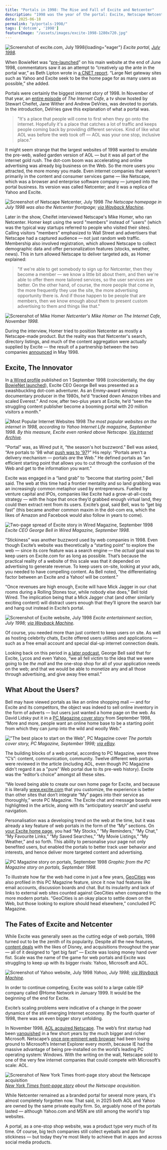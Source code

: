 ```yaml
---
title: "Portals in 1998: The Rise and Fall of Excite and Netcenter"
description: "1998 was the year of the portal: Excite, Netscape Netcenter, Yahoo, AOL, MSN and others all competing for eyeballs and trying to be sticky. But with so many portals, some inevitably failed."
date: 2025-06-18
permalink: "p/portals-1998/"
tags: ['dotcom', '1998']
featureImage: "/assets/images/excite-1998-1280x720.jpg"
---
```


![Screenshot of excite.com, July 1998](/assets/images/excite-1998-1280x720.jpg){loading="eager"}
*Excite portal, [July 1998](https://web.archive.org/web/19980703072349/http://www01.excite.com/).*

When BowieNet was “[pre-launched](https://www.bowiewonderworld.com/bowienews/news0698.htm)” on his main website at the end of June 1998, commentators saw it as an attempt to “creatively up the ante in the portal war,”⁠ as Beth Lipton wrote in [a CNET report](https://groups.google.com/g/alt.fan.david-bowie/c/2yVRd97sdyY/m/9fWX__AWT0IJ). “Large Net gateway sites such as Yahoo and Excite seek to be the home page for as many users as possible,” she added.

Portals were certainly the biggest internet story of 1998. In November of that year, an [entire episode](https://archive.org/details/Portals98) of *The Internet Cafe*, a tv show hosted by Stewart Cheifet, Jane Wither and Andrew DeVries, was devoted to portals. In the introduction, DeVries gave this explanation of what a portal was.

> "It's a place that people will come to first when they go onto the internet. Hopefully it's a place that catches a lot of traffic and keeps people coming back by providing different services. Kind of like what AOL was before the web took off — AOL was your one stop, inclusive place." 

It might seem strange that the largest websites of 1998 wanted to emulate the pre-web, walled garden version of AOL — but it was all part of the internet gold rush. The dot-com boom was accelerating and online advertising was already big business on the Web. So the more users you attracted, the more money you made. Even internet companies that weren't primarily in the content and consumer services game — like Netscape, which was a browser and enterprise software company — jumped into the portal business. Its version was called Netcenter; and it was a replica of Yahoo and Excite.

![Screenshot of Netscape Netcenter, July 1998](/assets/images/netscape-netcenter-july1998.jpg)
*The Netscape homepage in July 1998 was also the Netcenter frontpage; [via Wayback Machine](https://web.archive.org/web/19980704213502/http://www.netscape.com/).*

Later in the show, Cheifet interviewed Netscape's Mike Homer, who ran Netcenter. Homer kept using the word "members" instead of "users" (which was the typical way startups referred to people who visited their sites). Calling visitors "members" emphasized to Wall Street and advertisers that Netscape had a captured audience — not just random web traffic. Membership also involved registration, which allowed Netscape to collect demographic data and offer personalization features (stocks, weather, news). This in turn allowed Netscape to deliver targeted ads, as Homer explained:

> "If we're able to get somebody to sign up for Netcenter, then they become a member — we know a little bit about them, and then we're able to offer them more tailored services, so the user services are better. On the other hand, of course, the more people that come in, the more frequently they use the site, the more advertising opportunity there is. And if those happen to be people that are members, then we know enough about them to present custom advertising to them and things like that."

![Screenshot of Mike Homer](/assets/images/netcenter-mike-homer-1998.jpg)
*Netcenter's Mike Homer on The Internet Cafe, November 1998.*

During the interview, Homer tried to position Netcenter as mostly a Netscape-made product. But the reality was that Netcenter's search, directory listings, and much of the content aggregation were actually supplied by Excite — the result of a partnership between the two companies [announced](https://money.cnn.com/1998/05/04/technology/netscape/) in May 1998.

## Excite, The Innovator

In [a Wired profile](https://www.wired.com/1998/09/bell-2/) published on 1 September 1998 (coincidentally, the day [BowieNet launched](/p/bowienet-the-inside-story/)), Excite CEO George Bell was presented as a swashbuckling dot-com adventurer. As an Emmy-award winning documentary producer in the 1980s, he’d “tracked down Amazon tribes and scaled Everest.” And now, after two-plus years at Excite, he’d “seen the struggling content publisher become a booming portal with 20 million visitors a month.”

![Most Popular Internet Websites 1998](/assets/images/yahoo-internetlife-top-websites-1998.jpg)
*The most popular websites on the internet in 1998, according to Yahoo Internet Life magazine, September 1998. By this measure, Excite even ranked above Netscape. [Via Internet Archive](https://archive.org/details/MostPopularWebsites1998).* 

“Portal” was, as Wired put it, “the season's hot buzzword.” Bell was asked, “Are portals to '98 what [push was to '97](https://cybercultural.com/p/internet-1997/)?” His reply: “Portals aren't a delivery mechanism — portals *are* the Web.” He defined portals as “an efficient starting point that allows you to cut through the confusion of the Web and get to the information you want.”

Excite was engaged in a “land grab” to “become that starting point,” Bell said. The web at this time had a frontier mentality and so land grabbing was an increasingly common metaphor used by entrepreneurs. Fuelled by venture capital and IPOs, companies like Excite had a grow-at-all-costs strategy — with the hope that once they’d grabbed enough virtual land, they could then extract rent from its users. Excite’s goal, said Bell, was to “get big fast” (this became another common maxim in the dot-com era, which the likes of Amazon and Facebook would also follow in years to come).

![Two-page spread of Excite story in Wired Magazine, September 1998](/assets/images/wired-sep1998-excite-story.jpg)
*Excite CEO George Bell in Wired Magazine, September 1998.*

“Stickiness” was another buzzword used by web companies in 1998. Even though Excite’s website was theoretically a “starting point” to explore the web — since its core feature was a search engine — the *actual* goal was to keep users on Excite.com for as long as possible. That’s because the practical reality of a website of this scale was that it depended on advertising to generate revenue. To keep users on-site, looking at your ads, you needed to have compelling content. As Bell noted, “the differentiating factor between an Excite and a Yahoo! will be content.”

“Once revenues are high enough, Excite will have Mick Jagger in our chat rooms during a Rolling Stones tour, while nobody else does,” Bell told Wired. The implication being that a Mick Jagger chat (and other similarly exciting content) will distract users enough that they’ll ignore the search bar and hang out instead in Excite’s portal.

![Screenshot of Excite website, July 1998](/assets/images/excite-entertainment-july1998b.jpg)
*Excite entertainment section, July 1998; [via Wayback Machine](https://web.archive.org/web/19980703075833/excite.com/entertainment/).*

Of course, you needed more than just content to keep users on site. As well as hosting celebrity chats, Excite offered users utilities and applications — such as a free email account and special dial-up internet connection deals. 

Looking back on this period in [a later podcast](https://www.internethistorypodcast.com/2014/11/excite-ceo-george-bell/), George Bell said that for Excite, Lycos and even Yahoo, “we all fell victim to the idea that we were going to be *the mall* and the one-stop shop for all of your application needs on the web; and that we would be able to monetize any and all those through advertising, and give away free email.”

## What About the Users?

Bell may have viewed portals as like an online shopping mall — and for Excite and its competitors, the object was indeed to sell online inventory in the form of adverts — but users just wanted a home page on the web. As David Lidsky put it in a [PC Magazine cover story](https://books.google.co.uk/books?id=sdGz21L4yuAC&printsec=frontcover&source=gbs_ge_summary_r&cad=0#v=onepage&q&f=false) from September 1998, “More and more, people want an online home base to be a starting point from which they can jump into the wild and woolly Web.”

!["The best place to start on the Web", PC Magazine cover](/assets/images/pcmag-portals-cover-1998.jpg)
*The portals cover story, PC Magazine, September 1998; [via eBay](https://www.ebay.co.uk/itm/364180733000).*

The building blocks of a web portal, according to PC Magazine, were three “C’s”: content, communication, community. Twelve different web portals were reviewed in the article (including AOL, even though PC Magazine didn't regard it as a "pure" Web portal due to its pre-web history). Excite was the “editor’s choice” amongst all these sites. 

“We loved being able to create our own home page for Excite, and because it is literally www.excite.com that you customize, the experience is better than other sites that don’t integrate “My” pages into their service as thoroughly,” wrote PC Magazine. The Excite chat and message boards were highlighted in the article, along with its “anticipatory search” and useful navigation.

Personalisation was a developing trend on the web at the time, but it was already a key feature of web portals in the form of the “My” sections. On [your Excite home page](https://web.archive.org/web/19980711014256/http://excite.com/), you had “My Stocks,” “My Reminders,” “My Chat,” “My Favourite Links,” “My Saved Searches,” “My Movie Listings,” “My Weather,” and so forth. This ability to personalise your page not only benefited users, but enabled the portals to better track user behavior and interests, and hence deliver more targeted content and advertising.

![PC Magazine story on portals, September 1998](/assets/images/pcmag-portals-story-1998.jpg)
*Graphic from the PC Magazine story on portals, September 1998.*

To illustrate how far the web had come in just a few years, [GeoCities](/p/geocities-1995/) was also profiled in this PC Magazine feature, since it now had features like email accounts, discussion boards and chat. But its insularity and lack of links to external web sites counted against GeoCities when compared to the more modern portals. “GeoCities is an okay place to settle down on the Web, but those looking to explore should head elsewhere,” concluded PC Magazine.

## The Fates of Excite and Netcenter

While Excite was generally seen as the cutting edge of web portals, 1998 turned out to be the zenith of its popularity. Despite all the new features, [content deals](https://www.wired.com/1998/06/excite-disney-content-agreement/) with the likes of Disney, and acquisitions throughout the year — all of it designed to “get big fast” — Excite was losing money hand over fist. Scale was the name of the game for web portals and Excite was struggling to keep up with its bigger rivals: Yahoo, Microsoft and AOL.

![Screenshot of Yahoo website, July 1998](/assets/images/yahoo-july1998.jpg)
*Yahoo, July 1998; [via Wayback Machine](https://web.archive.org/web/19980704235350/http://www4.yahoo.com/).*

In order to continue competing, Excite was sold to a large cable ISP company called @Home Network in January 1999. It would be the beginning of the end for Excite. 

Excite’s scaling problems were indicative of a change in the power dynamics of the still emerging Internet economy. By the fourth quarter of 1998, there was an even bigger story unfolding.

In November 1998, [AOL acquired Netscape](/p/1999-the-fall-of-netscape-and-the-rise-of-mozilla/). The web’s first startup had been [vanquished](/p/1998-mozilla-w3c-dom-wasp/) in a few short years by the much bigger and richer Microsoft. Netscape’s [once pre-eminent web browser](/p/netscape-1994/) had been losing ground to Microsoft’s Internet Explorer every month, because IE had the massive advantage of being pre-installed on the world’s leading PC operating system: Windows. With the writing on the wall, Netscape sold to one of the very few internet companies that could compete with Microsoft’s scale: AOL.

![Screenshot of New York Times front-page story about the Netscape acquisition](/assets/images/nytimes-aol-netscape-24nov1998.jpg)
*[New York Times front-page story](https://timesmachine.nytimes.com/timesmachine/1998/11/24/issue.html) about the Netscape acquisition.*

While Netcenter remained as a branded portal for several more years, it's almost completely forgotten now. That said, in 2025 both AOL and Yahoo are owned by the same private equity firm. So, arguably none of the portals lasted — although Yahoo.com and MSN are still among the world's top websites.

A portal, as a one-stop shop website, was a product type very much of its time. Of course, big tech companies still collect eyeballs and aim for stickiness — but today they're most likely to achieve that in apps and across social media products.